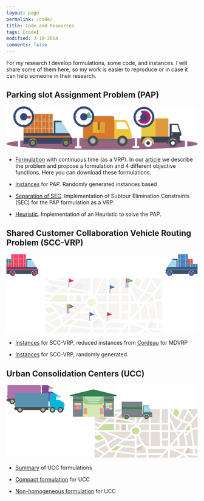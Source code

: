 ```yaml
---
layout: page
permalink: /code/
title: Code and Resources
tags: [code]
modified: 3-10-2014
comments: false
---
```


For my research I develop formulations, some code, and instances. I will share some of them here, so my work is easier to reproduce or in case it can help someone in their research.

## Parking slot Assignment Problem (PAP)

![Parking Slot Assignment Problem](/images/pap.png)

- [Formulation](/files/PAPform.zip) with continuous time (as a VRP). In our [article](http://www.sciencedirect.com/science/article/pii/S0305048315000845) we describe the problem and propose a formulation and 4 different objective functions. Here you can download these formulations.


- [Instances](/files/PAPinst.zip) for PAP. Randomly generated instances based 

- [Separation of SEC](/files/PAPsubtour.zip). Implementation of Subtour Elimination Constraints (SEC) for the PAP formulation as a VRP.

-  [Heuristic](/files/PAPheur.zip). Implementation of an Heuristic to solve the PAP. 


## Shared Customer Collaboration Vehicle Routing Problem (SCC-VRP)

![alt text](/images/sccvrp.png "Shared Customer Collaboration VRP")


- [Instances](/files/SCCinstCordeau.zip) for SCC-VRP, reduced instances from [Cordeau](http://neo.lcc.uma.es/vrp/vrp-instances/multiple-depot-vrp-instances/) for MDVRP 

- [Instances](/files/SCCinst.zip) for SCC-VRP, randomly generated. 


## Urban Consolidation Centers (UCC)
![alt text](/images/ucc.png "Shared Customer Collaboration VRP")

- [Summary](/files/UCCform.pdf) of UCC formulations

- [Compact formulation](/files/UCChom.zip) for UCC

- [Non-homogeneous formulation](/files/UCCnon.zip) for UCC